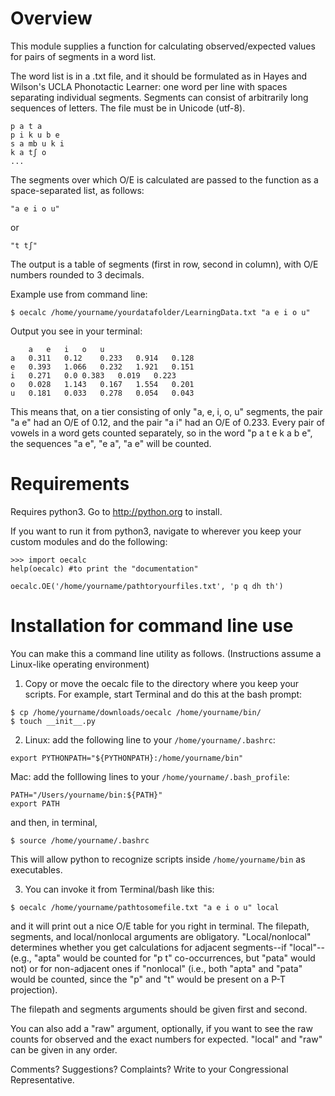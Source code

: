 Overview
==

This module supplies a function for calculating observed/expected values for pairs of segments in a word list.

The word list is in a .txt file, and it should be formulated as in Hayes and Wilson's UCLA Phonotactic Learner: one word per line with spaces separating individual segments. Segments can consist of arbitrarily long sequences of letters. The file must be in Unicode (utf-8).

```
p a t a
p i k u b e
s a mb u k i
k a tʃ o
...
```

The segments over which O/E is calculated are passed to the function as a space-separated list, as follows: 

```
"a e i o u"
```

or

```
"t tʃ"
```

The output is a table of segments (first in row, second in column), with O/E numbers rounded to 3 decimals. 

Example use from command line:

```$ oecalc /home/yourname/yourdatafolder/LearningData.txt "a e i o u"```

Output you see in your terminal:

```
	a	e	i	o	u
a	0.311	0.12	0.233	0.914	0.128
e	0.393	1.066	0.232	1.921	0.151
i	0.271	0.0	0.383	0.019	0.223
o	0.028	1.143	0.167	1.554	0.201
u	0.181	0.033	0.278	0.054	0.043
```

This means that, on a tier consisting of only "a, e, i, o, u" segments, the pair "a e" had an O/E of 0.12, and the pair "a i" had an O/E of 0.233. Every pair of vowels in a word gets counted separately, so in the word "p a t e k a b e", the sequences "a e", "e a", "a e" will be counted.


Requirements
==

Requires python3. Go to http://python.org to install.

If you want to run it from python3, navigate to wherever you keep your custom modules and do the following:

```
>>> import oecalc
help(oecalc) #to print the "documentation"

oecalc.OE('/home/yourname/pathtoryourfiles.txt', 'p q dh th')

```

Installation for command line use
==


You can make this a command line utility as follows. (Instructions assume a Linux-like operating environment)

1. Copy or move the oecalc file to the directory where you keep your scripts. For example, start Terminal and do this at the bash prompt:

```
$ cp /home/yourname/downloads/oecalc /home/yourname/bin/
$ touch __init__.py
```

2. Linux: add the following line to your ```/home/yourname/.bashrc```:

```
export PYTHONPATH="${PYTHONPATH}:/home/yourname/bin"
```

Mac: add the folllowing lines to your ```/home/yourname/.bash_profile```:

```
PATH="/Users/yourname/bin:${PATH}"
export PATH
```

and then, in terminal,

```
$ source /home/yourname/.bashrc
```

This will allow python to recognize scripts inside ```/home/yourname/bin``` as executables.

3. You can invoke it from Terminal/bash like this:

```$ oecalc /home/yourname/pathtosomefile.txt "a e i o u" local```

and it will print out a nice O/E table for you right in terminal. The filepath, segments, and local/nonlocal arguments are obligatory. "Local/nonlocal" determines whether you get calculations for adjacent segments--if "local"--(e.g., "apta" would be counted for "p t" co-occurrences, but "pata" would not) or for non-adjacent ones if "nonlocal" (i.e., both "apta" and "pata" would be counted, since the "p" and "t" would be present on a P-T projection).

The filepath and segments arguments should be given first and second.

You can also add a "raw" argument, optionally, if you want to see the raw counts for observed and the exact numbers for expected. "local" and "raw" can be given in any order.

Comments? Suggestions? Complaints? Write to your Congressional Representative.
